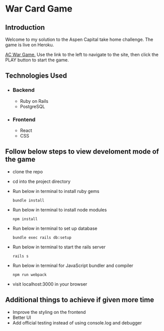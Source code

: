# War Card Game

## Introduction

Welcome to my solution to the Aspen Capital take home challenge. The game is live on Heroku.

[AC War Game.](https://ac-war-game-gt.herokuapp.com/)
Use the link to the left to navigate to the site, then click the PLAY button to start the game. 

## Technologies Used

  - ### Backend
    - Ruby on Rails
    - PostgreSQL
    
  - ### Frontend
    - React
    - CSS

## Follow below steps to view develoment mode of the game

  - clone the repo
  - cd into the project directory
  - Run below in terminal to install ruby gems
    
    `bundle install`
  - Run below in terminal to install node modules
    
    `npm install`
  - Run below in terminal to set up database

    `bundle exec rails db:setup`
    
  - Run below in terminal to start the rails server

    `rails s`
    
  - Run below in terminal for JavaScript bundler and compiler

    `npm run webpack`
    
  - visit localhost:3000 in your browser

## Additional things to achieve if given more time

  - Improve the styling on the frontend
  - Better UI
  - Add official testing instead of using console.log and debugger 

  
